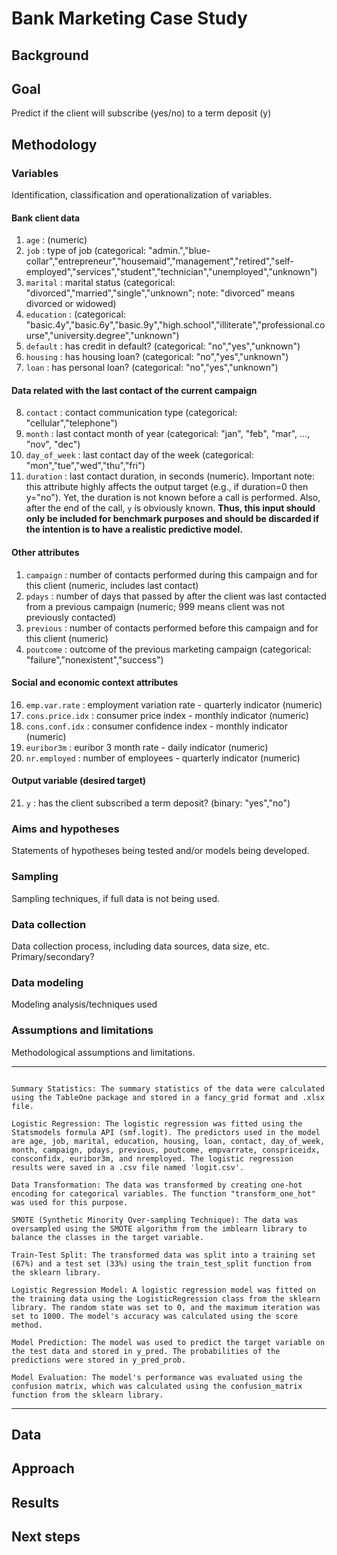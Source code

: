 # Bank Marketing Case Study

## Background

## Goal
Predict if the client will subscribe (yes/no) to a term deposit (y)

## Methodology
### Variables
Identification, classification and operationalization of variables.

#### Bank client data
1. `age` : (numeric)
2. `job` : type of job (categorical: "admin.","blue-collar","entrepreneur","housemaid","management","retired","self-employed","services","student","technician","unemployed","unknown")
3. `marital` : marital status (categorical: "divorced","married","single","unknown"; note: "divorced" means divorced or widowed)
4. `education` : (categorical: "basic.4y","basic.6y","basic.9y","high.school","illiterate","professional.course","university.degree","unknown")
5. `default` : has credit in default? (categorical: "no","yes","unknown")
6. `housing` : has housing loan? (categorical: "no","yes","unknown")
7. `loan` : has personal loan? (categorical: "no","yes","unknown")
   
#### Data related with the last contact of the current campaign
8. `contact` : contact communication type (categorical: "cellular","telephone") 
9. `month` : last contact month of year (categorical: "jan", "feb", "mar", ..., "nov", "dec")
10. `day_of_week` : last contact day of the week (categorical: "mon","tue","wed","thu","fri")
11. `duration` : last contact duration, in seconds (numeric). Important note:  this attribute highly affects the output target (e.g., if duration=0 then y="no"). Yet, the duration is not known before a call is performed. Also, after the end of the call, `y` is obviously known. **Thus, this input should only be included for benchmark purposes and should be discarded if the intention is to have a realistic predictive model.**
    
#### Other attributes
1.  `campaign` : number of contacts performed during this campaign and for this client (numeric, includes last contact)
2.  `pdays` : number of days that passed by after the client was last contacted from a previous campaign (numeric; 999 means client was not previously contacted)
3.  `previous` : number of contacts performed before this campaign and for this client (numeric)
4.  `poutcome` : outcome of the previous marketing campaign (categorical: "failure","nonexistent","success")
    
#### Social and economic context attributes
16. `emp.var.rate` : employment variation rate - quarterly indicator (numeric)
17. `cons.price.idx` : consumer price index - monthly indicator (numeric)     
18. `cons.conf.idx` : consumer confidence index - monthly indicator (numeric)     
19. `euribor3m` : euribor 3 month rate - daily indicator (numeric)
20. `nr.employed` : number of employees - quarterly indicator (numeric)

#### Output variable (desired target)
21. `y` : has the client subscribed a term deposit? (binary: "yes","no")


### Aims and hypotheses
Statements of hypotheses being tested and/or models being developed.
### Sampling
Sampling techniques, if full data is not being used.
### Data collection
Data collection process, including data sources, data size, etc. Primary/secondary?
### Data modeling
Modeling analysis/techniques used
### Assumptions and limitations
Methodological assumptions and limitations. 


---
```Data Import: The data was imported from a .csv file named "bank-additional.csv" using the Pandas library (pd.read_csv). The separator was ';'. The data was then renamed for some columns.

Summary Statistics: The summary statistics of the data were calculated using the TableOne package and stored in a fancy_grid format and .xlsx file.

Logistic Regression: The logistic regression was fitted using the Statsmodels formula API (smf.logit). The predictors used in the model are age, job, marital, education, housing, loan, contact, day_of_week, month, campaign, pdays, previous, poutcome, empvarrate, conspriceidx, consconfidx, euribor3m, and nremployed. The logistic regression results were saved in a .csv file named 'logit.csv'.

Data Transformation: The data was transformed by creating one-hot encoding for categorical variables. The function "transform_one_hot" was used for this purpose.

SMOTE (Synthetic Minority Over-sampling Technique): The data was oversampled using the SMOTE algorithm from the imblearn library to balance the classes in the target variable.

Train-Test Split: The transformed data was split into a training set (67%) and a test set (33%) using the train_test_split function from the sklearn library.

Logistic Regression Model: A logistic regression model was fitted on the training data using the LogisticRegression class from the sklearn library. The random state was set to 0, and the maximum iteration was set to 1000. The model's accuracy was calculated using the score method.

Model Prediction: The model was used to predict the target variable on the test data and stored in y_pred. The probabilities of the predictions were stored in y_pred_prob.

Model Evaluation: The model's performance was evaluated using the confusion matrix, which was calculated using the confusion_matrix function from the sklearn library.
```

---


## Data 

## Approach

## Results

## Next steps